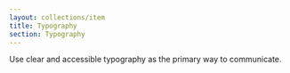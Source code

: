 ```yaml
---
layout: collections/item
title: Typography
section: Typography
---
```


<p class="abstract" style="border-bottom:hidden">Use clear and accessible typography as the primary way to communicate.<p>
